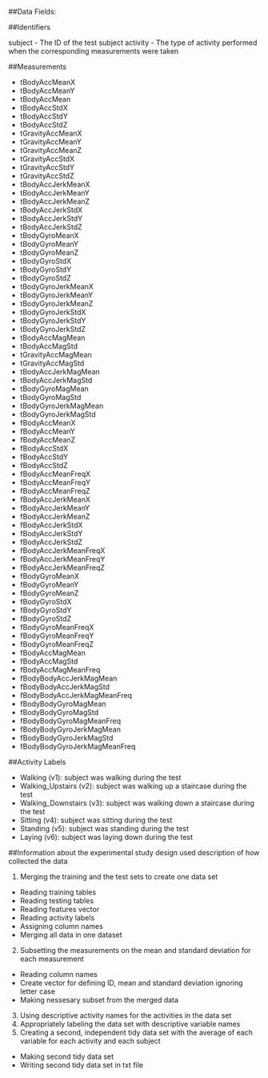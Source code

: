 ##Data Fields:

##Identifiers

subject - The ID of the test subject
activity - The type of activity performed when the corresponding measurements were taken

##Measurements
* tBodyAccMeanX
* tBodyAccMeanY
* tBodyAccMean
* tBodyAccStdX
* tBodyAccStdY
* tBodyAccStdZ
* tGravityAccMeanX
* tGravityAccMeanY
* tGravityAccMeanZ
* tGravityAccStdX
* tGravityAccStdY
* tGravityAccStdZ
* tBodyAccJerkMeanX
* tBodyAccJerkMeanY
* tBodyAccJerkMeanZ
* tBodyAccJerkStdX
* tBodyAccJerkStdY
* tBodyAccJerkStdZ
* tBodyGyroMeanX
* tBodyGyroMeanY
* tBodyGyroMeanZ
* tBodyGyroStdX
* tBodyGyroStdY
* tBodyGyroStdZ
* tBodyGyroJerkMeanX
* tBodyGyroJerkMeanY
* tBodyGyroJerkMeanZ
* tBodyGyroJerkStdX
* tBodyGyroJerkStdY
* tBodyGyroJerkStdZ
* tBodyAccMagMean
* tBodyAccMagStd
* tGravityAccMagMean
* tGravityAccMagStd
* tBodyAccJerkMagMean
* tBodyAccJerkMagStd
* tBodyGyroMagMean
* tBodyGyroMagStd
* tBodyGyroJerkMagMean
* tBodyGyroJerkMagStd
* fBodyAccMeanX
* fBodyAccMeanY
* fBodyAccMeanZ
* fBodyAccStdX
* fBodyAccStdY
* fBodyAccStdZ
* fBodyAccMeanFreqX
* fBodyAccMeanFreqY
* fBodyAccMeanFreqZ
* fBodyAccJerkMeanX
* fBodyAccJerkMeanY
* fBodyAccJerkMeanZ
* fBodyAccJerkStdX
* fBodyAccJerkStdY
* fBodyAccJerkStdZ
* fBodyAccJerkMeanFreqX
* fBodyAccJerkMeanFreqY
* fBodyAccJerkMeanFreqZ
* fBodyGyroMeanX
* fBodyGyroMeanY
* fBodyGyroMeanZ
* fBodyGyroStdX
* fBodyGyroStdY
* fBodyGyroStdZ
* fBodyGyroMeanFreqX
* fBodyGyroMeanFreqY
* fBodyGyroMeanFreqZ
* fBodyAccMagMean
* fBodyAccMagStd
* fBodyAccMagMeanFreq
* fBodyBodyAccJerkMagMean
* fBodyBodyAccJerkMagStd
* fBodyBodyAccJerkMagMeanFreq
* fBodyBodyGyroMagMean
* fBodyBodyGyroMagStd
* fBodyBodyGyroMagMeanFreq
* fBodyBodyGyroJerkMagMean
* fBodyBodyGyroJerkMagStd
* fBodyBodyGyroJerkMagMeanFreq

##Activity Labels
* Walking (v1): subject was walking during the test
* Walking_Upstairs (v2): subject was walking up a staircase during the test
* Walking_Downstairs (v3): subject was walking down a staircase during the test
* Sitting (v4): subject was sitting during the test
* Standing (v5): subject was standing during the test
* Laying (v6): subject was laying down during the test

##Information about the experimental study design used
description of how collected the data

1. Merging the training and the test sets to create one data set
* Reading training tables
* Reading testing tables
* Reading features vector
* Reading activity labels
* Assigning column names
* Merging all data in one dataset
2. Subsetting the measurements on the mean and standard deviation for each measurement
* Reading column names
* Create vector for defining ID, mean and standard deviation ignoring letter case
* Making nessesary subset from the merged data
3. Using descriptive activity names for the activities in the data set
4. Appropriately labeling the data set with descriptive variable names
5. Creating a second, independent tidy data set with the average of each variable for each activity and each subject
* Making second tidy data set
* Writing second tidy data set in txt file
